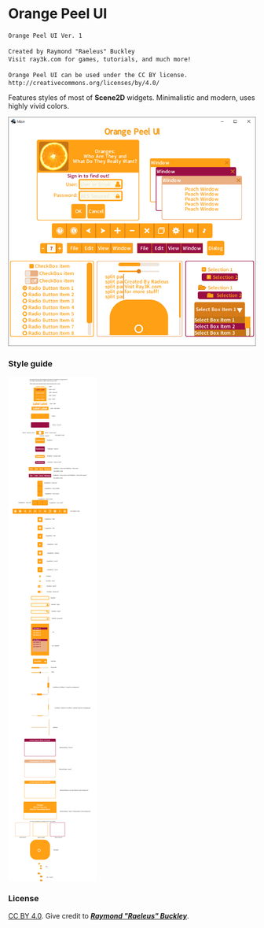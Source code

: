 # Orange Peel UI

```
Orange Peel UI Ver. 1

Created by Raymond "Raeleus" Buckley
Visit ray3k.com for games, tutorials, and much more!

Orange Peel UI can be used under the CC BY license.
http://creativecommons.org/licenses/by/4.0/
```

Features styles of most of **Scene2D** widgets. Minimalistic and modern, uses highly vivid colors.

![Orange Peel](preview.png)

### Style guide

![Guide](style-guide.png)

### License

[CC BY 4.0](http://creativecommons.org/licenses/by/4.0/). Give credit to [
***Raymond "Raeleus" Buckley***](http://www.badlogicgames.com/forum/viewtopic.php?f=22&t=21688).
